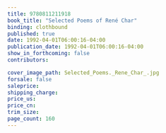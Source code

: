 ```yaml
---
title: 9780811211918
book_title: "Selected Poems of René Char"
binding: clothbound
published: true
date: 1992-04-01T06:00:16-04:00
publication_date: 1992-04-01T06:00:16-04:00
show_in_forthcoming: false
contributors:

cover_image_path: Selected_Poems._Rene_Char_.jpg
forsale: false
saleprice:
shipping_charge:
price_us:
price_cn:
trim_size:
page_count: 160
---
```


